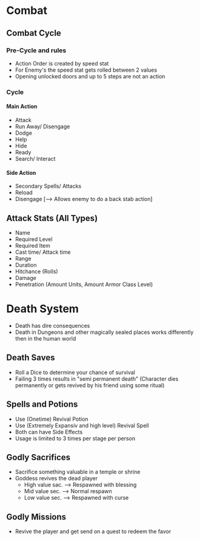 # Combat 
## Combat Cycle
### Pre-Cycle and rules
- Action Order is created by speed stat
- For Enemy's the speed stat gets rolled between 2 values
- Opening unlocked doors and up to 5 steps are not an action
### Cycle
#### Main Action
- Attack
- Run Away/ Disengage
- Dodge
- Help
- Hide
- Ready
- Search/ Interact
#### Side Action
- Secondary Spells/ Attacks
- Reload
- Disengage [--> Allows enemy to do a back stab action]

## Attack Stats (All Types)
- Name
- Required Level
- Required Item
- Cast time/ Attack time
- Range
- Duration
- Hitchance (Rolls)
- Damage
- Penetration (Amount Units, Amount Armor Class Level)

# Death System
- Death has dire consequences
- Death in Dungeons and other magically sealed places works differently then in the human world
## Death Saves 
- Roll a Dice to determine your chance of survival
- Failing 3 times results in "semi permanent death" (Character dies permanently or gets revived by his friend using some ritual)

## Spells and Potions
- Use (Onetime) Revival Potion
- Use (Extremely Expansiv and high level) Revival Spell
- Both can have Side Effects
- Usage is limited to 3 times per stage per person

## Godly Sacrifices
- Sacrifice something valuable in a temple or shrine
- Goddess revives the dead player 
	- High value sac. --> Respawned with blessing
	- Mid value sec. --> Normal respawn
	- Low value sec. --> Respawned with curse

## Godly Missions
- Revive the player and get send on a quest to redeem the favor

